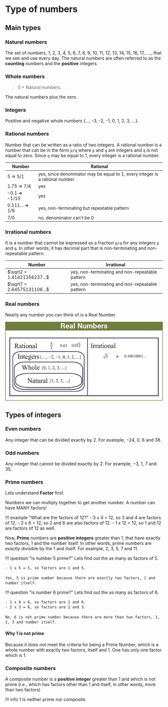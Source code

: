 # Type of numbers

## Main types

### Natural numbers

The set of numbers, 1, 2, 3, 4, 5, 6, 7, 8, 9, 10, 11, 12, 13, 14, 15, 16, 17,....., that we see and use every day. The natural numbers are often referred to as the **counting** numbers and the **positive** integers.

### Whole numbers

> 0 + Natural numbers.

The natural numbers plus the zero.

### Integers

Positive and negative whole numbers {..., -3, -2, -1, 0, 1, 2, 3, ...}.

### Rational numbers

Number that can be written as a ratio of two integers. A rational number is a number that can be in the form `p/q` where `p` and `q` are integers and `q` is not equal to zero. Since `q` may be equal to 1, every integer is a rational number.

| Number          | Rational                                                                     |
|-----------------|------------------------------------------------------------------------------|
| 5 => 5/1        | yes, since denominator may be equal to 1, every integer is a rational number |
| 1.75 => 7/4     | yes                                                                          |
| −0.1 => −1/10   | yes                                                                          |
| 0.111... => 1/9 | yes, non-terminating but repeatable pattern                                  |
| 7/0             | no, denominator can't be 0                                                   |

### Irrational numbers

It is a number that cannot be expressed as a fraction `p/q` for any integers `p` and `q`. In other words, it has decimal part that is non-terminating and non-repeatable pattern.

| Number                      | Irrational                                      |
|-----------------------------|-------------------------------------------------|
| $\sqrt2 = 1.41421356237...$ | yes, non-terminating and non-repeatable pattern |
| $\sqrt7 = 2.64575131106...$ | yes, non-terminating and non-repeatable pattern |

### Real numbers

Nearly any number you can think of is a Real Number.

![Real numbers](assets/real-numbers.jpg)

## Types of integers

### Even numbers

Any integer that can be divided exactly by 2. For example, −24, 0, 6 and 38.

### Odd numbers

Any integer that cannot be divided exactly by 2. For example, −3, 1, 7 and 35.

### Prime numbers

Lets understand **Factor** first.

Numbers we can multiply together to get another number. A number can have MANY factors!

!!! example "What are the factors of 12?"
    - 3 x 4 = 12, so 3 and 4 are factors of 12.
    - 2 x 6 = 12, so 2 and 6 are also factors of 12.
    - 1 x 12 = 12, so 1 and 12 are factors of 12 as well.

Now, **Prime** numbers are **positive integers** greater than 1, that have exactly two factors, 1 and the number itself. In other words, prime numbers are exactly divisible by the 1 and itself. For example, 2, 3, 5, 7 and 11.

!!! question "is number 5 prime?"
    Lets find out the as many as factors of 5.

    - 1 x 5 = 5, so factors are 1 and 5.

    Yes, 5 is prime number because there are exactly two factors, 1 and number itself.

!!! question "is number 6 prime?"
    Lets find out the as many as factors of 6.

    - 1 x 6 = 6, so factors are 1 and 6.
    - 2 x 3 = 6, so factors are 2 and 3.

    No, 6 is not prime number because there are more than two factors, 1, 2, 3 and number itself.

#### Why 1 is not prime

Because it does not meet the criteria for being a Prime Number, which is a whole number with exactly two factors, itself and 1. One has only one factor which is 1.

### Composite numbers

A composite number is a **positive integer** greater than 1 and which is not prime (i.e., which has factors other than 1 and itself, in other words, more than two factors)

!!! info
    1 is neither prime nor composite.
